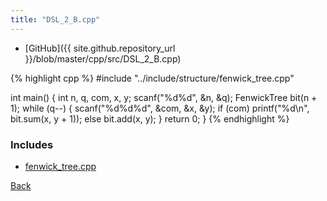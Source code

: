 ```yaml
---
title: "DSL_2_B.cpp"
---
```


- [GitHub]({{ site.github.repository_url }}/blob/master/cpp/src/DSL_2_B.cpp)

{% highlight cpp %}
#include "../include/structure/fenwick_tree.cpp"

int main() {
  int n, q, com, x, y;
  scanf("%d%d", &n, &q);
  FenwickTree<int> bit(n + 1);
  while (q--) {
    scanf("%d%d%d", &com, &x, &y);
    if (com)
      printf("%d\n", bit.sum(x, y + 1));
    else
      bit.add(x, y);
  }
  return 0;
}
{% endhighlight %}

### Includes

- [fenwick_tree.cpp](../include/structure/fenwick_tree)

[Back](..)
